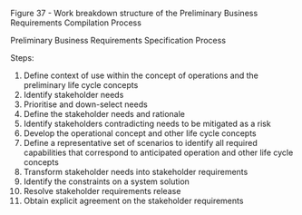 Figure 37 - Work breakdown structure of the Preliminary Business Requirements Compilation Process

Preliminary Business Requirements Specification Process

Steps:

1. Define context of use within the concept of operations and the preliminary life cycle concepts
2. Identify stakeholder needs
3. Prioritise and down-select needs
4. Define the stakeholder needs and rationale
5. Identify stakeholders contradicting needs to be mitigated as a risk
6. Develop the operational concept and other life cycle concepts
7. Define a representative set of scenarios to identify all required capabilities that correspond to anticipated operation and other life cycle concepts
8. Transform stakeholder needs into stakeholder requirements
9. Identify the constraints on a system solution
10. Resolve stakeholder requirements release
11. Obtain explicit agreement on the stakeholder requirements